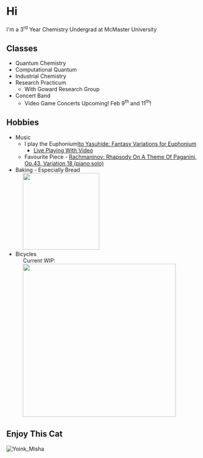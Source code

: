 # Hi
I'm a 3<sup>rd</sup> Year Chemistry Undergrad at McMaster University

## Classes
- Quantum Chemistry
- Computational Quantum
- Industrial Chemistry
- Research Practicum
  - With Goward Research Group
- Concert Band
  - Video Game Concerts Upcoming! Feb 9<sup>th</sup> and 11<sup>th</sup>!
 
## Hobbies
- Music
  - I play the Euphonium[Ito Yasuhide: Fantasy Variations for Euphonium](https://youtu.be/YQI2lwYLsBc?si=7-UF__8SFVXu2PMu)
    - [Live Playing With Video](https://youtu.be/AU025e2rp-8?si=C4rb6ayVqtmHa_pg)
  - Favourite Piece - [Rachmaninov: Rhapsody On A Theme Of Paganini, Op.43, Variation 18 (piano solo)](https://youtu.be/km0Dng9N7x4?si=hpuqZ672YLxrT_NK)
- Baking - Especially Bread\
  &nbsp;&nbsp;&nbsp;&nbsp;&nbsp;<img src='https://github.com/Camgur/Camgur/assets/156104897/25f27718-8d14-4069-b60e-11582b1ca01e' width='200'>
- Bicycles\
  &nbsp;&nbsp;&nbsp;&nbsp;&nbsp;Current WIP:\
  &nbsp;&nbsp;&nbsp;&nbsp;&nbsp;<img src='https://github.com/Camgur/Camgur/assets/156104897/b69083e3-19a2-47b0-91bf-d700d49d0e13' width='400'>

## Enjoy This Cat

![Yoink_Misha](https://github.com/Camgur/Camgur/assets/156104897/80094be9-9c71-4a03-b954-cbc0f9851962)


<!--
**Camgur/Camgur** is a ✨ _special_ ✨ repository because its `README.md` (this file) appears on your GitHub profile.

Here are some ideas to get you started:

- 🔭 I’m currently working on ...
- 🌱 I’m currently learning ...
- 👯 I’m looking to collaborate on ...
- 🤔 I’m looking for help with ...
- 💬 Ask me about ...
- 📫 How to reach me: ...
- 😄 Pronouns: ...
- ⚡ Fun fact: ...
-->

